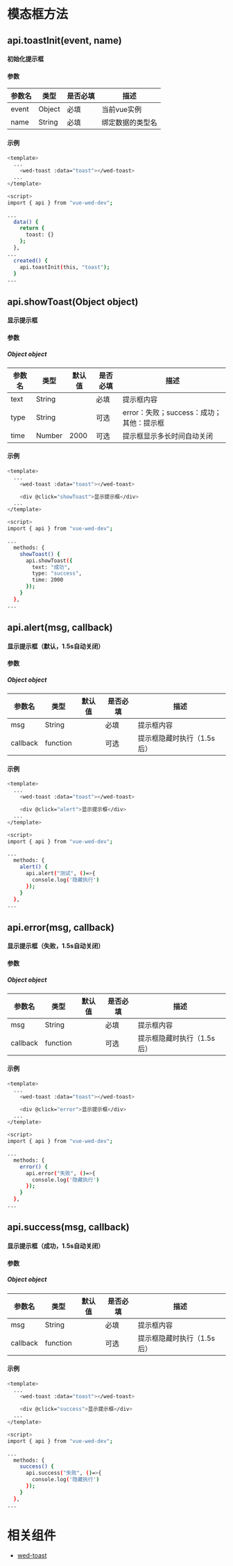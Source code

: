 
# 模态框方法

## api.toastInit(event, name)

#### 初始化提示框

#### 参数

| 参数名 | 类型 | 是否必填 | 描述 |
| --- | --- | --- | --- |
| event | Object | 必填 | 当前vue实例 |
| name | String | 必填 | 绑定数据的类型名 |

#### 示例

``` bash
<template>
  ...
    <wed-toast :data="toast"></wed-toast>
  ...
</template>

<script>
import { api } from "vue-wed-dev";

...
  data() {
    return {
      toast: {}
    };
  },
...
  created() {
    api.toastInit(this, "toast");
  }
...
```

## api.showToast(Object object)

#### 显示提示框

#### 参数
##### Object object

| 参数名 | 类型 | 默认值 | 是否必填 | 描述 |
| --- | --- | --- | --- | --- |
| text | String |  | 必填 | 提示框内容 |
| type | String |  | 可选 | error：失败；success：成功；其他：提示框 |
| time | Number | 2000 | 可选 | 提示框显示多长时间自动关闭 |

#### 示例

``` bash
<template>
  ...
    <wed-toast :data="toast"></wed-toast>

    <div @click="showToast">显示提示框</div>
  ...
</template>

<script>
import { api } from "vue-wed-dev";

...
  methods: {
    showToast() {
      api.showToast({
        text: "成功",
        type: "success",
        time: 2000
      });
    }
  },
...
```

## api.alert(msg, callback)

#### 显示提示框（默认，1.5s自动关闭）

#### 参数
##### Object object

| 参数名 | 类型 | 默认值 | 是否必填 | 描述 |
| --- | --- | --- | --- | --- |
| msg | String |  | 必填 | 提示框内容 |
| callback | function |  | 可选 | 提示框隐藏时执行（1.5s后） |

#### 示例

``` bash
<template>
  ...
    <wed-toast :data="toast"></wed-toast>

    <div @click="alert">显示提示框</div>
  ...
</template>

<script>
import { api } from "vue-wed-dev";

...
  methods: {
    alert() {
      api.alert("测试", ()=>{
        console.log('隐藏执行')
      });
    }
  },
...
```

## api.error(msg, callback)

#### 显示提示框（失败，1.5s自动关闭）

#### 参数
##### Object object

| 参数名 | 类型 | 默认值 | 是否必填 | 描述 |
| --- | --- | --- | --- | --- |
| msg | String |  | 必填 | 提示框内容 |
| callback | function |  | 可选 | 提示框隐藏时执行（1.5s后） |

#### 示例

``` bash
<template>
  ...
    <wed-toast :data="toast"></wed-toast>

    <div @click="error">显示提示框</div>
  ...
</template>

<script>
import { api } from "vue-wed-dev";

...
  methods: {
    error() {
      api.error("失败", ()=>{
        console.log('隐藏执行')
      });
    }
  },
...
```

## api.success(msg, callback)

#### 显示提示框（成功，1.5s自动关闭）

#### 参数
##### Object object

| 参数名 | 类型 | 默认值 | 是否必填 | 描述 |
| --- | --- | --- | --- | --- |
| msg | String |  | 必填 | 提示框内容 |
| callback | function |  | 可选 | 提示框隐藏时执行（1.5s后） |

#### 示例

``` bash
<template>
  ...
    <wed-toast :data="toast"></wed-toast>

    <div @click="success">显示提示框</div>
  ...
</template>

<script>
import { api } from "vue-wed-dev";

...
  methods: {
    success() {
      api.success("失败", ()=>{
        console.log('隐藏执行')
      });
    }
  },
...
```

# 相关组件
- [wed-toast](/docs/components/wed-toast.md)
